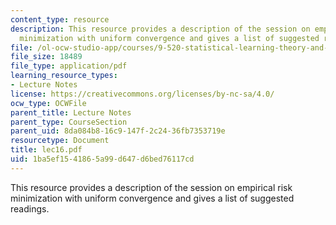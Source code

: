 ```yaml
---
content_type: resource
description: This resource provides a description of the session on empirical risk
  minimization with uniform convergence and gives a list of suggested readings.
file: /ol-ocw-studio-app/courses/9-520-statistical-learning-theory-and-applications-spring-2006/1ba5ef1541865a99d647d6bed76117cd_lec16.pdf
file_size: 18489
file_type: application/pdf
learning_resource_types:
- Lecture Notes
license: https://creativecommons.org/licenses/by-nc-sa/4.0/
ocw_type: OCWFile
parent_title: Lecture Notes
parent_type: CourseSection
parent_uid: 8da084b8-16c9-147f-2c24-36fb7353719e
resourcetype: Document
title: lec16.pdf
uid: 1ba5ef15-4186-5a99-d647-d6bed76117cd
---
```

This resource provides a description of the session on empirical risk minimization with uniform convergence and gives a list of suggested readings.
